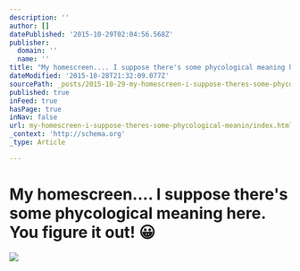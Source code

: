 ```yaml
---
description: ''
author: []
datePublished: '2015-10-29T02:04:56.568Z'
publisher:
  domain: ''
  name: ''
title: "My homescreen.... I suppose there's some phycological meaning here. You figure it out! \uD83D\uDE00"
dateModified: '2015-10-28T21:32:09.077Z'
sourcePath: _posts/2015-10-29-my-homescreen-i-suppose-theres-some-phycological-meanin.md
published: true
inFeed: true
hasPage: true
inNav: false
url: my-homescreen-i-suppose-theres-some-phycological-meanin/index.html
_context: 'http://schema.org'
_type: Article

---
```

# My homescreen.... I suppose there's some phycological meaning here. You figure it out! 😀
![](https://the-grid-user-content.s3-us-west-2.amazonaws.com/7ce3b9cc-8690-4dfd-b5a2-2ee39430278b.png)